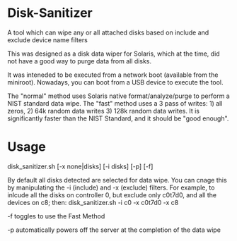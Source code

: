 # Disk-Sanitizer
A tool which can wipe any or all attached disks based on include and exclude device name filters

This was designed as a disk data wiper for Solaris, which at the time, did not have a good way to purge data from all disks.

It was inteneded to be executed from a network boot (available from the miniroot). Nowadays, you can boot from a USB device to execute the tool.

The "normal" method uses Solaris native format/analyze/purge to perform a NIST standard data wipe.
The "fast" method uses a 3 pass of writes: 1) all zeros, 2) 64k random data writes 3) 128k random data writes. It is significantly faster than the NIST
Standard, and it should be "good enough".

# Usage
  disk_sanitizer.sh [-x none|disks] [-i disks] [-p] [-f]
  
  By default all disks detected are selected for data wipe. You can cnage this by manipulating the -i (include) and -x (exclude) filters.
  For example, to inlcude all the disks on controller 0, but exclude only c0t7d0, and all the devices on c8; then:
  disk_sanitizer.sh -i c0 -x c0t7d0 -x c8
  
  -f toggles to use the Fast Method
  
  -p automatically powers off the server at the completion of the data wipe


